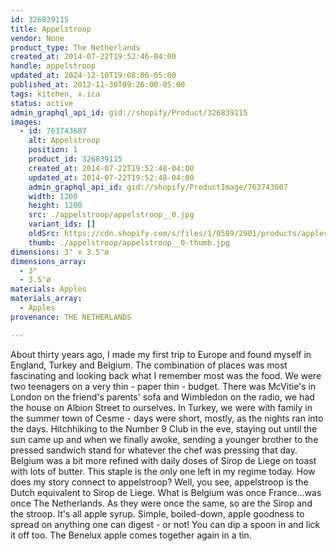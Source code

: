 ```yaml
---
id: 326839115
title: Appelstroop
vendor: None
product_type: The Netherlands
created_at: 2014-07-22T19:52:46-04:00
handle: appelstroop
updated_at: 2024-12-10T19:08:06-05:00
published_at: 2012-11-30T09:26:00-05:00
tags: kitchen, x.ica
status: active
admin_graphql_api_id: gid://shopify/Product/326839115
images:
  - id: 763743607
    alt: Appelstroop
    position: 1
    product_id: 326839115
    created_at: 2014-07-22T19:52:48-04:00
    updated_at: 2014-07-22T19:52:48-04:00
    admin_graphql_api_id: gid://shopify/ProductImage/763743607
    width: 1200
    height: 1200
    src: ./appelstroop/appelstroop__0.jpg
    variant_ids: []
    oldSrc: https://cdn.shopify.com/s/files/1/0589/2901/products/applestroop_1.jpeg?v=1406073168
    thumb: ./appelstroop/appelstroop__0-thumb.jpg
dimensions: 3" x 3.5"ø
dimensions_array:
  - 3"
  - 3.5"ø
materials: Apples
materials_array:
  - Apples
provenance: THE NETHERLANDS

---
```


About thirty years ago, I made my first trip to Europe and found myself in England, Turkey and Belgium. The combination of places was most fascinating and looking back what I remember most was the food. We were two teenagers on a very thin - paper thin - budget. There was McVitie's in London on the friend's parents' sofa and Wimbledon on the radio, we had the house on Albion Street to ourselves. In Turkey, we were with family in the summer town of Cesme - days were short, mostly, as the nights ran into the days. Hitchhiking to the Number 9 Club in the eve, staying out until the sun came up and when we finally awoke, sending a younger brother to the pressed sandwich stand for whatever the chef was pressing that day. Belgium was a bit more refined with daily doses of Sirop de Liege on toast with lots of butter. This staple is the only one left in my regime today. How does my story connect to appelstroop? Well, you see, appelstroop is the Dutch equivalent to Sirop de Liege. What is Belgium was once France...was once The Netherlands. As they were once the same, so are the Sirop and the stroop. It's all apple syrup. Simple, boiled-down, apple goodness to spread on anything one can digest - or not! You can dip a spoon in and lick it off too. The Benelux apple comes together again in a tin.